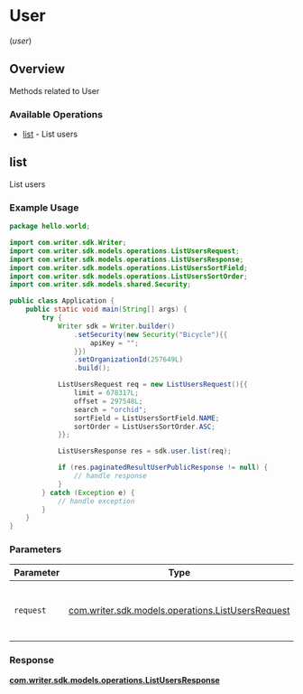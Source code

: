 # User
(*user*)

## Overview

Methods related to User

### Available Operations

* [list](#list) - List users

## list

List users

### Example Usage

```java
package hello.world;

import com.writer.sdk.Writer;
import com.writer.sdk.models.operations.ListUsersRequest;
import com.writer.sdk.models.operations.ListUsersResponse;
import com.writer.sdk.models.operations.ListUsersSortField;
import com.writer.sdk.models.operations.ListUsersSortOrder;
import com.writer.sdk.models.shared.Security;

public class Application {
    public static void main(String[] args) {
        try {
            Writer sdk = Writer.builder()
                .setSecurity(new Security("Bicycle"){{
                    apiKey = "";
                }})
                .setOrganizationId(257649L)
                .build();

            ListUsersRequest req = new ListUsersRequest(){{
                limit = 678317L;
                offset = 297548L;
                search = "orchid";
                sortField = ListUsersSortField.NAME;
                sortOrder = ListUsersSortOrder.ASC;
            }};            

            ListUsersResponse res = sdk.user.list(req);

            if (res.paginatedResultUserPublicResponse != null) {
                // handle response
            }
        } catch (Exception e) {
            // handle exception
        }
    }
}
```

### Parameters

| Parameter                                                                                        | Type                                                                                             | Required                                                                                         | Description                                                                                      |
| ------------------------------------------------------------------------------------------------ | ------------------------------------------------------------------------------------------------ | ------------------------------------------------------------------------------------------------ | ------------------------------------------------------------------------------------------------ |
| `request`                                                                                        | [com.writer.sdk.models.operations.ListUsersRequest](../../models/operations/ListUsersRequest.md) | :heavy_check_mark:                                                                               | The request object to use for the request.                                                       |


### Response

**[com.writer.sdk.models.operations.ListUsersResponse](../../models/operations/ListUsersResponse.md)**

